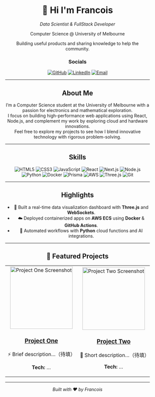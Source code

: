 <!-- 左侧栏 -->
<div align="center" width="250px" style="float:left; margin-right:40px;">

  <!-- 名字 & 职业 -->
  <h1>👋 Hi I'm Francois</h1>
  <p><em>Data Scientist & FullStack Developer</em></p>
  <p>Computer Science @ University of Melbourne</p>
  <p>Building useful products and sharing knowledge to help the community.</p>


### Socials  
<p>
  <a href="https://github.com/FRANCOIS128"><img src="https://img.shields.io/badge/GitHub-181717?logo=github&logoColor=white" alt="GitHub"/></a>
  <a href="https://www.linkedin.com/in/francoisli08"><img src="https://img.shields.io/badge/LinkedIn-0077B5?logo=linkedin&logoColor=white" alt="LinkedIn"/></a>
  <a href="mailto:franlijd08@gmail.com"><img src="https://img.shields.io/badge/Email-D14836?logo=gmail&logoColor=white" alt="Email"/></a>
</p>

---

## About Me
I’m a Computer Science student at the University of Melbourne with a passion for electronics and mathematical exploration.  
I focus on building high-performance web applications using React, Node.js, and complement my work by exploring cloud and hardware innovations.  
Feel free to explore my projects to see how I blend innovative technology with rigorous problem-solving.

---

## Skills  
<p>
  <img src="https://img.shields.io/badge/HTML5-E34F26?logo=html5&logoColor=white" alt="HTML5"/>
  <img src="https://img.shields.io/badge/CSS3-1572B6?logo=css3&logoColor=white" alt="CSS3"/>
  <img src="https://img.shields.io/badge/JavaScript-F7DF1E?logo=javascript&logoColor=black" alt="JavaScript"/>
  <img src="https://img.shields.io/badge/React-20232A?logo=react&logoColor=61DAFB" alt="React"/>
  <img src="https://img.shields.io/badge/Next.js-000000?logo=next.js&logoColor=white" alt="Next.js"/>
  <img src="https://img.shields.io/badge/Node.js-339933?logo=node.js&logoColor=white" alt="Node.js"/>
  <img src="https://img.shields.io/badge/Python-3776AB?logo=python&logoColor=white" alt="Python"/>
  <img src="https://img.shields.io/badge/Docker-2496ED?logo=docker&logoColor=white" alt="Docker"/>
  <img src="https://img.shields.io/badge/Prisma-2D3748?logo=prisma&logoColor=white" alt="Prisma"/>
  <img src="https://img.shields.io/badge/AWS-232F3E?logo=amazonaws&logoColor=white" alt="AWS"/>
  <img src="https://img.shields.io/badge/Three.js-000000?logo=three.js&logoColor=white" alt="Three.js"/>
  <img src="https://img.shields.io/badge/Git-F05032?logo=git&logoColor=white" alt="Git"/>
</p>

---

## Highlights
- 🎯 Built a real-time data visualization dashboard with **Three.js** and **WebSockets**.  
- ☁️ Deployed containerized apps on **AWS ECS** using **Docker** & **GitHub Actions**.  
- 🤖 Automated workflows with **Python** cloud functions and AI integrations.  

---

## 📂 Featured Projects

<table>
  <tr>
    <td align="center" width="250">
      <!-- Project 1 -->
      <a href="#">
        <img src="https://via.placeholder.com/200" width="200" alt="Project One Screenshot"/>
        <h3>Project One</h3>
      </a>
      <p>⚡️ Brief description…（待填）</p>
      <p><strong>Tech:</strong> …</p>
    </td>
    <td align="center" width="250">
      <!-- Project 2 -->
      <a href="#">
        <img src="https://via.placeholder.com/200" width="200" alt="Project Two Screenshot"/>
        <h3>Project Two</h3>
      </a>
      <p>🔧 Short description…（待填）</p>
      <p><strong>Tech:</strong> …</p>
    </td>
    <!-- 如需展示第3、4个项目，可复制以上 <td> 块 -->
  </tr>
</table>

---

*Built with ❤️ by Francois*  

</div>
